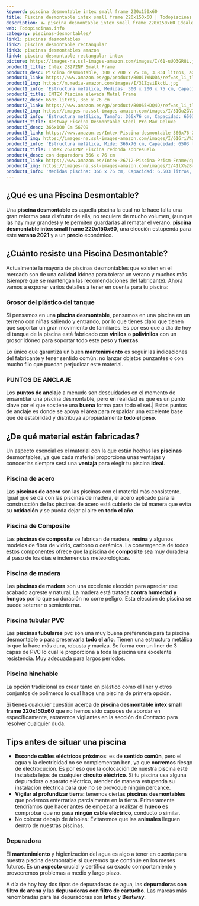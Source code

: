 ```yaml
---
keyword: piscina desmontable intex small frame 220x150x60
title: Piscina desmontable intex small frame 220x150x60 | Todopiscinas.info
description: 🏊 piscina desmontable intex small frame 220x150x60 Ideales para este verano 2021. Aquí puedes comprar piscina desmontable intex small frame 220x150x60 y comparar con otras similares. No dejes escapar piscina desmontable intex small frame 220x150x60 a un precio realmente tentador.
web: Todopiscinas.info
category: piscinas-desmontables/
link1: piscinas desmontables
link2: piscina desmontable rectangular
link3: piscinas desmontables amazon
link4: piscina desmontable rectangular intex
picture: https://images-na.ssl-images-amazon.com/images/I/61-uUQ3GR8L.jpg
product1_title: Intex 28272NP Small Frame
product1_desc: Piscina desmontable, 300 x 200 x 75 cm, 3.834 litros, azul
product1_link: https://www.amazon.es/gp/product/B001IWNDDA/ref=as_li_tl?ie=UTF8&camp=3638&creative=24630&creativeASIN=B001IWNDDA&linkCode=as2&tag=todopiscinas0e-21&linkId=25b9d647487c889cb6ef56ed63f50ca1
product1_img: https://m.media-amazon.com/images/I/31ZqsiEkctL.jpg
product1_info: 'Estructura metálica, Medidas: 300 x 200 x 75 cm, Capacidad: 3.834 litros, Para 6 personas (+ 6 años), Fácil montaje, Forma rectangular'
product2_title: INTEX Piscina elevada Metal Frame
product2_desc: 6503 litros, 366 x 76 cm
product2_link: https://www.amazon.es/gp/product/B0065HDQ4O/ref=as_li_tl?ie=UTF8&camp=3638&creative=24630&creativeASIN=B0065HDQ4O&linkCode=as2&tag=todopiscinas0e-21&linkId=ed2430e3ba564d3527ee103df33ed7b3
product2_img: https://images-na.ssl-images-amazon.com/images/I/31Ou2GV2SAL.jpg
product2_info: 'Estructura metálica, Tamaño: 366x76 cm, Capacidad: 6503 litros, Forma circular, De 4 a 7 personas (+6 años)'
product3_title: Bestway Piscina Desmontable Steel Pro Max Deluxe
product3_desc: 366x100 Cm 56709
product3_link: https://www.amazon.es/Intex-Piscina-desmontable-366x76-28210NP/dp/B0065HDQ4O?__mk_es_ES=%C3%85M%C3%85%C5%BD%C3%95%C3%91&crid=25UQGV9HG2INI&dchild=1&keywords=piscinas+desmontables&qid=1615854176&sprefix=piscinas+dem%2Caps%2C201&sr=8-5&linkCode=ll1&tag=todopiscinas0e-21&linkId=34f200977c6cbaab1f3f4d9ac0e64755&language=es_ES&ref_=as_li_ss_tl
product3_img: https://images-na.ssl-images-amazon.com/images/I/616riV%2BiY3L.jpg
product3_info: 'Estructura metálica, Mide: 366x76 cm, Capacidad: 6503 litros, De 4 a 7 personas mayores de 6 años, Forma circular, Tecnología Super-Tough'
product4_title: Intex 26712NP Piscina redonda sobresuelo
product4_desc: con depuradora 366 x 76 cm
product4_link: https://www.amazon.es/Intex-26712-Piscina-Prism-Frame/dp/B07FB823GL?__mk_es_ES=%C3%85M%C3%85%C5%BD%C3%95%C3%91&dchild=1&keywords=piscinas+desmontables+con+depuradora&qid=1615936418&sr=8-5&linkCode=ll1&tag=todopiscinas0e-21&linkId=d98699de7830cd471766fa1daa36de34&language=es_ES&ref_=as_li_ss_tl
product4_img: https://images-na.ssl-images-amazon.com/images/I/41lX%2B-YpibL.jpg
product4_info: 'Medidas piscina: 366 x 76 cm, Capacidad: 6.503 litros, Incluye depuradora de cartucha A, Lona resistente triple capa'
---
```


## ¿Qué es una Piscina Desmontable?

Una **piscina desmontable** es aquella piscina la cual no le hace falta una gran reforma para disfrutar de ella, no requiere de mucho volumen, (aunque las hay muy grandes) y te permiten guardarlas al rematar el verano.  **piscina desmontable intex small frame 220x150x60**, una elección estupenda para este **verano 2021** y a un **precio** económico.

<brand-panel :title=product1_title :desc=product1_desc :img=product1_img :link=product1_link></brand-panel>

<stats-list :link1=link1 :link2=link2 :link3=link3 :link4=link4 :category=category></stats-list>


## ¿Cuánto resiste una Piscina Desmontable?

Actualmente la mayoría de piscinas desmontables que existen en el mercado son de una **calidad** idónea para tolerar un verano y muchos más (siempre que se mantengan las recomendaciones del fabricante). Ahora vamos a exponer varios detalles a tener en cuenta para tu piscina:


### Grosor del plástico del tanque

Si pensamos en una **piscina desmontable**, pensamos en una piscina en un terreno con niñas saliendo y entrando, por lo que tienes claro que tienen que soportar un gran movimiento de familiares. Es por eso que a día de hoy el tanque de la piscina está fabricado con **vinilos** o **polivinilos** con un grosor idóneo para soportar todo este peso y **fuerzas**.

Lo único que garantiza un	 buen **mantenimiento** es seguir las indicaciones del fabricante y tener sentido común: no lanzar objetos punzantes o con mucho filo que puedan perjudicar este material.


### PUNTOS DE ANCLAJE

Los **puntos de anclaje** a menudo son descuidados en el momento de ensamblar una piscina desmontable, pero en realidad es que es un punto clave por el que sostiene una **buena** forma para todo el set.| Estos puntos de anclaje es donde se apoya el área para respaldar una excelente base que de estabilidad y distribuya apropiadamente **todo el peso**.

<external-banner></external-banner>



## ¿De qué material están fabricadas?

Un aspecto esencial es el material con la que están hechas las **piscinas** desmontables, ya que cada material proporciona unas ventajas y conocerlas siempre será una **ventaja** para elegir tu piscina **ideal**.


### Piscina de acero

Las **piscinas de acero** son las piscinas con el material más consistente. Igual que se da con las piscinas de madera, el acero aplicado para la construcción de las piscinas de acero está cubierto de tal manera que evita su **oxidación** y se pueda dejar al aire en **todo el año**.


### Piscina de Composite

Las **piscinas de composite** se fabrican de madera, **resina** y algunos modelos de fibra de vidrio, carbono o cerámica. La convergencia de todos estos componentes ofrece que la piscina de **composite** sea muy duradera al paso de los días e inclemencias meteorológicas.


### Piscina de madera

Las **piscinas de madera** son una excelente elección para apreciar ese acabado agreste y natural. La madera está tratada **contra humedad y hongos** por lo que su duración no corre peligro. Esta elección de piscina se puede soterrar o semienterrar.


### Piscina tubular PVC

Las **piscinas tubulares** pvc son una muy buena preferencia para tu piscina desmontable o para preservarla **todo el año**. Tienen una estructura metálica lo que la hace más dura, robusta y maciza. Se forma con un liner de 3 capas de PVC lo cual le proporciona a toda la piscina una excelente resistencia. Muy adecuada para largos periodos.


### Piscina hinchable

 La opción tradicional es crear tanto en plástico como el liner y otros conjuntos de polímeros lo cual hace una piscina de primera opción.

Si tienes cualquier cuestión acerca de **piscina desmontable intex small frame 220x150x60** que no hemos sido capaces de abordar en específicamente, estaremos vigilantes en la sección de _Contacto_ para resolver cualquier duda.


## Tips antes de situar una piscina



*   **Esconde cables eléctricos próximos**: es de **sentido común**, pero el agua y la electricidad no se complementan ben, ya que **corremos** riesgo de electrocución. Es por eso que la colocación de nuestra piscina esté instalada lejos de cualquier **circuito eléctrico**. Si tu piscina usa alguna depuradora o aparato eléctrico, atender de manera estupenda su instalación eléctrica para que no se provoque ningún percance.
*   **Vigilar al profundizar tierra:** tenemos ciertas **piscinas desmontables** que podemos enterrarlas parcialmente en la tierra. Primeramente tendríamos que hacer antes de empezar a realizar el **hueco** es comprobar que no pasa **ningún cable eléctrico**, conducto o similar.
*   No colocar debajo de árboles: Evitaremos que las **animales** lleguen dentro de nuestras piscinas.


### Depuradora

El **mantenimiento** y higienización del agua es algo a tener en cuenta para nuestra piscina desmontable si queremos que continúe en los meses futuros. Es un **aspecto** crucial y certifica su exacto comportamiento y proveeremos problemas a medio y largo plazo.

A día de hoy hay dos tipos de depuradoras de agua, las **depuradoras con filtro de arena** y  las **depuradoras** **con filtro de cartucho.** Las marcas más renombradas para las depuradoras son **Intex** y **Bestway**.